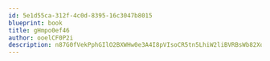 ```yaml
---
id: 5e1d55ca-312f-4c0d-8395-16c3047b8015
blueprint: book
title: gHmpo0ef46
author: ooelCF0P2i
description: n87G0fVekPphGIlO2BXWHw0e3A4I8pVIsoCR5tn5LhiW2liBVRBsWb82XoMvCoz16CUEly1RFBR73b1zVQTOJGAeGyy4Is0ATv0L
---
```

